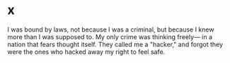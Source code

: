 # x
I was bound by laws, not because I was a criminal, but because I knew more than I was supposed to. My only crime was thinking freely— in a nation that fears thought itself. They called me a "hacker," and forgot they were the ones who hacked away my right to feel safe.
